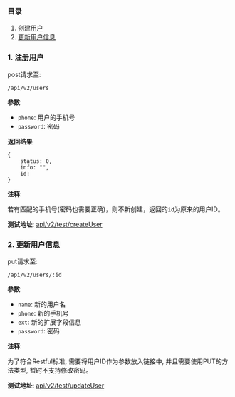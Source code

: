 ### 目录

1.  [创建用户](#createUser)
2.  [更新用户信息](#updateUser)

<h3 id="createUser">1. 注册用户</h3>

post请求至:

<pre><code>/api/v2/users</code></pre>

**参数**:

*   `phone`: 用户的手机号
*   `password`: 密码

**返回结果**

<pre><code>{
    status: 0,
    info: "",
    id:
}</code></pre>

**注释**:

若有匹配的手机号(密码也需要正确)，则不新创建，返回的`id`为原来的用户ID。

**测试地址**: [api/v2/test/createUser](/api/v2/test/createUser)

<h3 id="updateUser">2. 更新用户信息</h3>

put请求至:

<pre><code>/api/v2/users/:id</code></pre>

**参数**:

*   `name`: 新的用户名
*   `phone`: 新的手机号
*   `ext`: 新的扩展字段信息
*   `password`: 密码

**注释**:

为了符合Restful标准, 需要将用户ID作为参数放入链接中, 并且需要使用PUT的方法类型, 暂时不支持修改密码。

**测试地址**: [api/v2/test/updateUser](/api/v2/test/updateUser)
